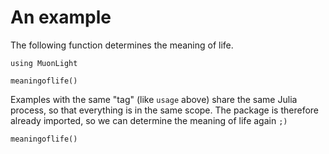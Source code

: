 # An example

The following function determines the meaning of life.

```@example usage
using MuonLight

meaningoflife()
```

Examples with the same "tag" (like `usage` above) share the same Julia
process, so that everything is in the same scope. The package is therefore already
imported, so we can determine the meaning of life again `;)`

```@example usage
meaningoflife()
```
